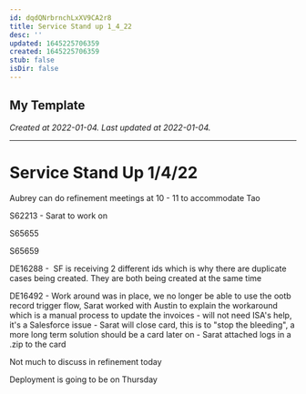 ```yaml
---
id: dqdQNrbrnchLxXV9CA2r8
title: Service Stand up 1_4_22
desc: ''
updated: 1645225706359
created: 1645225706359
stub: false
isDir: false
---
```

My Template
---

_Created at 2022-01-04._
_Last updated at 2022-01-04._




---

# Service Stand Up 1/4/22


Aubrey can do refinement meetings at 10 - 11 to accommodate Tao

S62213
\- Sarat to work on

S65655

S65659

DE16288
\-  SF is receiving 2 different ids which is why there are duplicate cases being created. They are both being created at the same time

DE16492
\- Work around was in place, we no longer be able to use the ootb record trigger flow, Sarat worked with Austin to explain the workaround which is a manual process to update the invoices
\- will not need ISA's help, it's a Salesforce issue
\- Sarat will close card, this is to "stop the bleeding", a more long term solution should be a card later on
\- Sarat attached logs in a .zip to the card

Not much to discuss in refinement today

Deployment is going to be on Thursday

